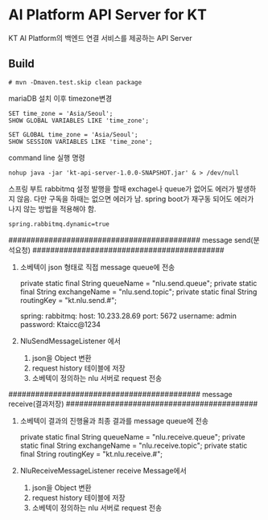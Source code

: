 # AI Platform API Server for KT

KT AI Platform의 백엔드 연결 서비스를 제공하는 API Server

## Build

```
# mvn -Dmaven.test.skip clean package

```


mariaDB 설치 이후 timezone변경
```
SET time_zone = 'Asia/Seoul';
SHOW GLOBAL VARIABLES LIKE 'time_zone';

SET GLOBAL time_zone = 'Asia/Seoul';
SHOW SESSION VARIABLES LIKE 'time_zone';
```

command line 실행 명령
```$xslt
nohup java -jar 'kt-api-server-1.0.0-SNAPSHOT.jar' & > /dev/null
```
스프링 부트 rabbitmq 설정
발행을 할때 exchage나 queue가 없어도 에러가 발생하지 않음.
다만 구독을 하때는 없으면 에러가 남.
spring boot가 재구동 되어도 에러가 나지 않는 방법을 적용해야 함.
```$xslt
spring.rabbitmq.dynamic=true
```

###########################################
 message send(분석요청)
###########################################

1. 소베텍이 json 형태로 직접 message queue에 전송
   
    private static final String queueName = "nlu.send.queue";
    private static final String exchangeName = "nlu.send.topic";
    private static final String routingKey = "kt.nlu.send.#";

	spring:
	  rabbitmq:
		host: 10.233.28.69
		port: 5672
		username: admin
		password: Ktaicc@1234
	
2. NluSendMessageListener 에서 
   1. json을 Object 변환
   2. request history 테이블에 저장
   3. 소베텍이 정의하는 nlu 서버로 request 전송
   
###########################################
 message receive(결과저장)
###########################################
1. 소베텍이 결과의 진행율과 최종 결과를 message queue에 전송

    private static final String queueName = "nlu.receive.queue";
    private static final String exchangeName = "nlu.receive.topic";
    private static final String routingKey = "kt.nlu.receive.#";

2. NluReceiveMessageListener receive Message에서 
   1. json을 Object 변환
   2. request history 테이블에 저장
   3. 소베텍이 정의하는 nlu 서버로 request 전송
 